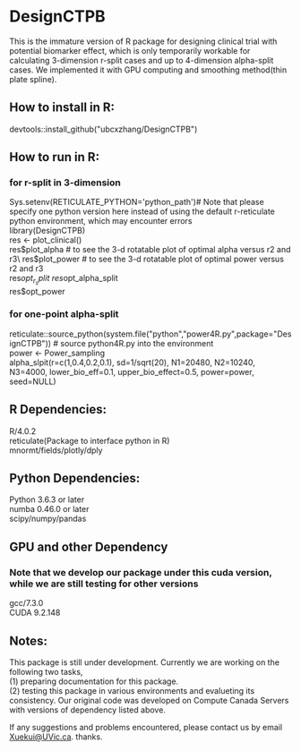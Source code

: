 # DesignCTPB

This is the immature version of R package for designing clinical trial with potential biomarker effect, which is only temporarily workable for calculating 3-dimension r-split cases and up to 4-dimension alpha-split cases. We implemented it with GPU computing and smoothing method(thin plate spline). 

## How to install in R:

devtools::install_github("ubcxzhang/DesignCTPB")

## How to run in R:

### for r-split in 3-dimension
Sys.setenv(RETICULATE_PYTHON='python_path')# Note that please specify one python version here instead of using the default r-reticulate python environment, which may encounter errors\
library(DesignCTPB)\
res <- plot_clinical()\
res$plot_alpha # to see the 3-d rotatable plot of optimal alpha versus r2 and r3\
res$plot_power # to see the 3-d rotatable plot of optimal power versus r2 and r3\
res$opt_r_split\
res$opt_alpha_split\
res$opt_power

### for one-point alpha-split
reticulate::source_python(system.file("python","power4R.py",package="DesignCTPB")) # source python4R.py into the environment\
power <- Power_sampling\
alpha_slpit(r=c(1,0.4,0.2,0.1), sd=1/sqrt(20), N1=20480, N2=10240, N3=4000, lower_bio_eff=0.1, upper_bio_effect=0.5, power=power, seed=NULL)


## R Dependencies:

R/4.0.2\
reticulate(Package to interface python in R)\
mnormt/fields/plotly/dply

## Python Dependencies:

Python 3.6.3 or later\
numba 0.46.0 or later\
scipy/numpy/pandas

## GPU and other Dependency 
### Note that we develop our package under this cuda version, while we are still testing for other versions

gcc/7.3.0\
CUDA 9.2.148


## Notes:
This package is still under development. Currently we are working on the following two tasks,\
  (1) preparing documentation for this package.\
  (2) testing this package in various environments and evalueting its consistency. Our original code was developed on Compute Canada Servers with versions of dependency listed above. 

If any suggestions and problems encountered, please contact us by email Xuekui@UVic.ca. thanks. 
